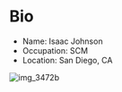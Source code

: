 # Bio
- Name: Isaac Johnson
- Occupation: SCM
- Location: San Diego, CA

![img_3472b](https://cloud.githubusercontent.com/assets/6699477/10976378/582ab1b6-83a0-11e5-9381-cf3c39e3633d.JPG)

